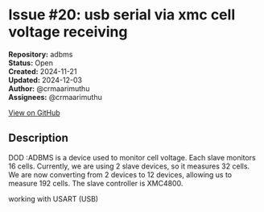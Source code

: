 # Issue #20: usb serial via xmc cell voltage receiving

**Repository:** adbms  
**Status:** Open  
**Created:** 2024-11-21  
**Updated:** 2024-12-03  
**Author:** @crmaarimuthu  
**Assignees:** @crmaarimuthu  

[View on GitHub](https://github.com/Simtestlab/adbms/issues/20)

## Description

DOD :ADBMS is a device used to monitor cell voltage. Each slave monitors 16 cells. Currently, we are using 2 slave devices, so it measures 32 cells. We are now converting from 2 devices to 12 devices, allowing us to measure 192 cells. The slave controller is XMC4800.

working with USART (USB)